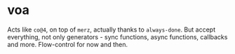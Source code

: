# voa
Acts like `co@4`, on top of `merz`, actually thanks to `always-done`. But accept everything, not only generators - sync functions, async functions, callbacks and more. Flow-control for now and then.
